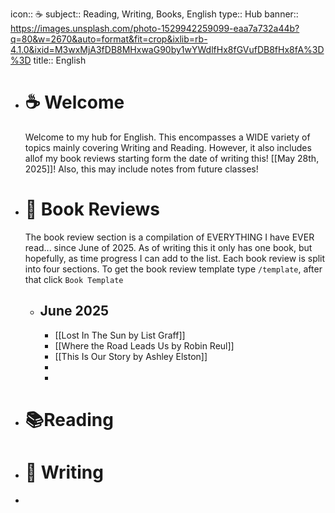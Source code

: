 icon:: ☕️
subject:: Reading, Writing, Books, English
type:: Hub
banner:: https://images.unsplash.com/photo-1529942259099-eaa7a732a44b?q=80&w=2670&auto=format&fit=crop&ixlib=rb-4.1.0&ixid=M3wxMjA3fDB8MHxwaG90by1wYWdlfHx8fGVufDB8fHx8fA%3D%3D
title:: English

- #  ☕️ Welcome
  Welcome to my hub for English. This encompasses a WIDE variety of topics mainly covering Writing and Reading. However, it also includes allof my book reviews starting form the date of writing this! [[May 28th, 2025]]! Also, this may include notes from future classes!
- # 📖 Book Reviews
  The book review section is a compilation of EVERYTHING I have EVER read... since June of 2025. As of writing this it only has one book, but hopefully, as time progress I can add to the list. Each book review is split into four sections. To get the book review template type `/template`, after that click `Book Template`
	- ## June 2025
		- [[Lost In The Sun by List Graff]]
		- [[Where the Road Leads Us by Robin Reul]]
		- [[This Is Our Story by Ashley Elston]]
		-
		-
- # 📚Reading
- # 📝 Writing
-
